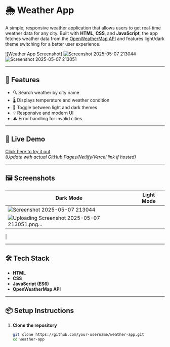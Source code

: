 
# 🌦️ Weather App

A simple, responsive weather application that allows users to get real-time weather data for any city. Built with **HTML**, **CSS**, and **JavaScript**, the app fetches weather data from the [OpenWeatherMap API](https://openweathermap.org/api) and features light/dark theme switching for a better user experience.

![Weather App Screenshot]
![Screenshot 2025-05-07 213044](https://github.com/user-attachments/assets/38bacb85-23d5-4f21-a8b8-bd0b191b48f1)
![Screenshot 2025-05-07 213051](https://github.com/user-attachments/assets/a767da82-c849-4c75-b568-06bcd777ff48)


---

## 🔧 Features

- 🔍 Search weather by city name
- 🌡️ Displays temperature and weather condition
- 🎨 Toggle between light and dark themes
- 💡 Responsive and modern UI
- ⚠️ Error handling for invalid cities

---

## 🚀 Live Demo

[Click here to try it out](#)  
*(Update with actual GitHub Pages/Netlify/Vercel link if hosted)*

---

## 🖼️ Screenshots

| Dark Mode                         | Light Mode                         |
|----------------------------------|------------------------------------|
| ![Screenshot 2025-05-07 213044](https://github.com/user-attachments/assets/42f311b6-187c-4468-8c00-d21c63ba316e)
 | ![Uploading Screenshot 2025-05-07 213051.png…]()
 |

---

## 🛠️ Tech Stack

- **HTML**
- **CSS**
- **JavaScript (ES6)**
- **OpenWeatherMap API**

---

## 📦 Setup Instructions

1. **Clone the repository**
   ```bash
   git clone https://github.com/your-username/weather-app.git
   cd weather-app
